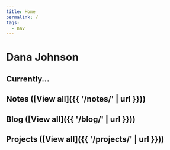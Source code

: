 ```yaml
---
title: Home
permalink: /
tags:
  - nav
---
```


# Dana Johnson

## Currently…

## Notes ([View all]({{ '/notes/' | url }}))

## Blog ([View all]({{ '/blog/' | url }}))

## Projects ([View all]({{ '/projects/' | url }}))
